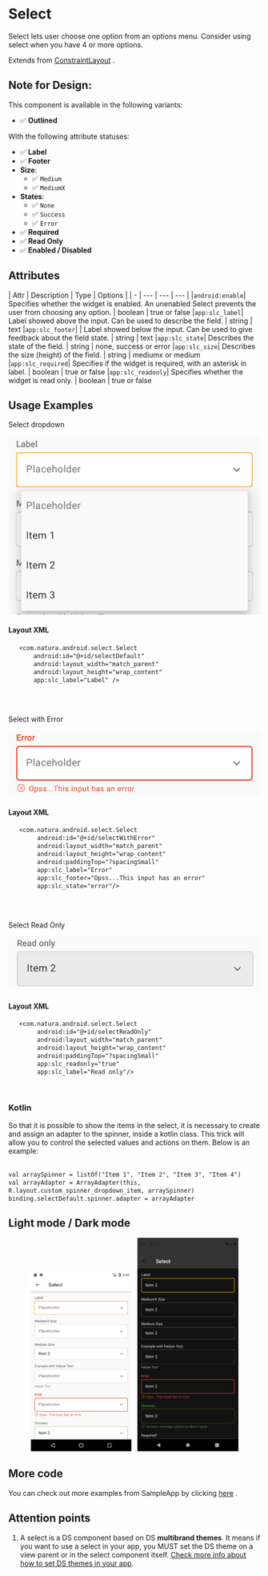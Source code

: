 # Select

Select lets user choose one option from an options menu. Consider using select when you have 4 or
more options.

Extends
from [ConstraintLayout](https://developer.android.com/reference/androidx/constraintlayout/widget/ConstraintLayout)
.

## Note for Design:

This component is available in the following variants:

- ✅ **Outlined**

With the following attribute statuses:

- ✅ **Label**
- ✅ **Footer**
- **Size**:
    - ✅ `Medium`
    - ✅ `MediumX`
- **States**:
    - ✅ `None`
    - ✅ `Success`
    - ✅ `Error`
- ✅ **Required**
- ✅ **Read Only**
- ✅ **Enabled / Disabled**

## Attributes

| Attr | Description | Type | Options | | - | --- | --- | --- | |`android:enable`| Specifies whether
the widget is enabled. An unenabled Select prevents the user from choosing any option. | boolean |
true or false |`app:slc_label`| Label showed above the input. Can be used to describe the field. |
string | text |`app:slc_footer`| | Label showed below the input. Can be used to give feedback about
the field state. | string | text |`app:slc_state`| Describes the state of the field. | string |
none, success or error |`app:slc_size`| Describes the size (height) of the field. | string | mediumx
or medium |`app:slc_required`| Specifies if the widget is required, with an asterisk in label. |
boolean | true or false |`app:slc_readonly`| Specifies whether the widget is read only. | boolean |
true or false

## Usage Examples

Select dropdown

![Select](./images/select_withOptions.png)

#### Layout XML

```android
   <com.natura.android.select.Select
       android:id="@+id/selectDefault"
       android:layout_width="match_parent"
       android:layout_height="wrap_content"
       app:slc_label="Label" />
```

<br><br>

Select with Error

![Select](./images/select_error.png)

#### Layout XML

```android
   <com.natura.android.select.Select
        android:id="@+id/selectWithError"
        android:layout_width="match_parent"
        android:layout_height="wrap_content"
        android:paddingTop="?spacingSmall"
        app:slc_label="Error"
        app:slc_footer="Opss...This input has an error"
        app:slc_state="error"/>
```

<br><br>

Select Read Only

![Select](./images/select_readOnly.png)

#### Layout XML

```android
   <com.natura.android.select.Select
        android:id="@+id/selectReadOnly"
        android:layout_width="match_parent"
        android:layout_height="wrap_content"
        android:paddingTop="?spacingSmall"
        app:slc_readonly="true"
        app:slc_label="Read only"/>
```

<br>

### Kotlin

 So that it is possible to show the items in the select, it is necessary to create and assign an
  adapter to the spinner, inside a kotlin class. This trick will allow you to control the selected
  values and actions on them. Below is an example:

```android

val arraySpinner = listOf("Item 1", "Item 2", "Item 3", "Item 4")
val arrayAdapter = ArrayAdapter(this, R.layout.custom_spinner_dropdown_item, arraySpinner)
binding.selectDefault.spinner.adapter = arrayAdapter
```

## Light mode / Dark mode

<p align="center">
  <img alt="Card Light" src="./images/select_lightMode.png" width="40%"> 
&nbsp;
  <img alt="Card Dark" src="./images/select_darkMode.png" width="40%">
</p>

## More code

You can check out more examples from SampleApp by
clicking [here](https://github.com/natura-cosmeticos/natds-android/tree/master/sample/src/main/res/layout/activity_select.xml)
.

## Attention points

1. A select is a DS component based on DS **multibrand themes**. It means if you want to use a
   select in your app, you MUST set the DS theme on a view parent or in the select component
   itself. [Check more info about how to set DS themes in your app](../README.md).






